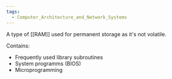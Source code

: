 ```yaml
---
tags:
  - Computer_Architecture_and_Network_Systems
---
```

A type of [[RAM]] used for permanent storage as it's not volatile.

Contains:
- Frequently used library subroutines
- System programms (BIOS)
- Microprogramming
